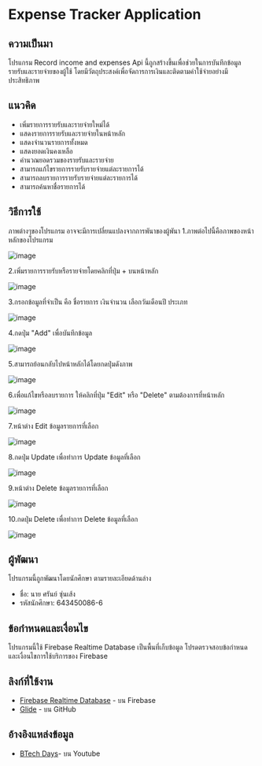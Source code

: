 # Expense Tracker Application

## ความเป็นมา
โปรแกรม Record income and expenses Api นี้ถูกสร้างขึ้นเพื่อช่วยในการบันทึกข้อมูลรายรับและรายจ่ายของผู้ใช้ โดยมีวัตถุประสงค์เพื่อจัดการการเงินและติดตามค่าใช้จ่ายอย่างมีประสิทธิภาพ

## แนวคิด
- เพิ่มรายการรายรับและรายจ่ายใหม่ได้
- แสดงรายการรายรับและรายจ่ายในหน้าหลัก
- แสดงจำนวนรายการทั้งหมด
- แสดงยอดเงินคงเหลือ
- คำนวณยอดรวมของรายรับและรายจ่าย
- สามารถแก้ไขรายการรายรับรายจ่ายแต่ละรายการได้
- สามารถลบรายการรายรับรายจ่ายแต่ละรายการได้
- สามารถค้นหาชื่อรายการได้

## วิธีการใช้
ภาพต่างๆของโปรแกรม อาจจะมีการเปลี่ยนแปลงจากการพันาของผู้พันา
1.ภาพต่อไปนี้คือภาพของหน้าหลักของโปรแกรม

   ![image](https://github.com/Syxsaran/Record-in-ex-api/assets/96071669/5394139b-f5ff-4270-a4db-1a2fca6e9143)

2.เพิ่มรายการรายรับหรือรายจ่ายโดยคลิกที่ปุ่ม + บนหน้าหลัก
   
   ![image](https://github.com/Syxsaran/Record-in-ex-api/assets/96071669/f2e336f1-4832-4071-be0c-ca415b0e03c1)

3.กรอกข้อมูลที่จำเป็น คือ ชื่อรายการ เงินจำนวน เลือกวันเดือนปี ประเภท

   ![image](https://github.com/Syxsaran/Record-in-ex-api/assets/96071669/0255173f-b74b-4951-bb44-839c60f79209)

4.กดปุ่ม "Add" เพื่อบันทึกข้อมูล

   ![image](https://github.com/Syxsaran/Record-in-ex-api/assets/96071669/6470c88b-df3c-45b3-b5e4-9dfab13c1ed4)

5.สามารถย้อนกลับไปหน้าหลักได้โดยกดปุ่มดังภาพ

   ![image](https://github.com/Syxsaran/Record-in-ex-api/assets/96071669/e077c22e-3cca-4661-ba25-e1c170ace865)

6.เพื่อแก้ไขหรือลบรายการ ให้คลิกที่ปุ่ม "Edit" หรือ "Delete" ตามต้องการที่หน้าหลัก

   ![image](https://github.com/Syxsaran/Record-in-ex-api/assets/96071669/cef7f557-3a63-4083-8999-3bd592d455c8)

7.หน้าต่าง Edit ข้อมูลรายการที่เลือก

   ![image](https://github.com/Syxsaran/Record-in-ex-api/assets/96071669/bd7d0b4c-08a8-48b5-988a-85643da67864)

8.กดปุ่ม Update เพื่อทำการ Update ข้อมูลที่เลือก

   ![image](https://github.com/Syxsaran/Record-in-ex-api/assets/96071669/0439b266-a040-4c49-9e4b-a3432d8dafd0)

9.หน้าต่าง Delete ข้อมูลรายการที่เลือก

   ![image](https://github.com/Syxsaran/Record-in-ex-api/assets/96071669/ecd70a7f-8906-48b6-bbf8-0525381afb39)

10.กดปุ่ม Delete เพื่อทำการ Delete ข้อมูลที่เลือก

   ![image](https://github.com/Syxsaran/Record-in-ex-api/assets/96071669/883d7274-2f45-4c98-8e7b-13c204e46642)


## ผู้พัฒนา
โปรแกรมนี้ถูกพัฒนาโดยนักศึกษา ตามรายละเอียดด้านล่าง

- ชื่อ: นาย ศรันย์ ซุ่นเส้ง 
- รหัสนักศึกษา: 643450086-6

## ข้อกำหนดและเงื่อนไข
โปรแกรมนี้ใช้ Firebase Realtime Database เป็นพื้นที่เก็บข้อมูล โปรดตรวจสอบข้อกำหนดและเงื่อนไขการใช้บริการของ Firebase

## ลิงก์ที่ใช้งาน
- [Firebase Realtime Database](https://firebaseopensource.com/projects/firebase/firebaseui-android/database/readme/) - บน Firebase
- [Glide](https://github.com/bumptech/glide.git) - บน GitHub

##  อ้างอิงแหล่งข้อมูล
- [BTech Days](https://www.youtube.com/watch?v=cnx6c8zSsSQ&list=PLdRq0mbeEBmzaKvIbEX-n0VZwStsA0pv-)- บน Youtube
